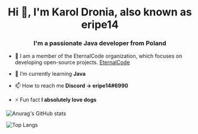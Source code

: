 <h1 align="center">Hi 👋, I'm Karol Dronia, also known as eripe14</h1>
<h3 align="center">I'm a passionate Java developer from Poland</h3>

- 🤝 I am a member of the EternalCode organization, which focuses on developing open-source projects. [EternalCode](https://github.com/EternalCodeTeam)

- 🔭 I’m currently learning **Java**

- 📫 How to reach me **Discord -> eripe14#6990**

- ⚡ Fun fact **I absolutely love dogs**

![Anurag's GitHub stats](https://github-readme-stats.vercel.app/api?username=eripe14&count_private=true&show_icons=true&theme=dracula)

![Top Langs](https://github-readme-stats.vercel.app/api/top-langs/?username=eripe14&layout=compact&theme=dracula)
